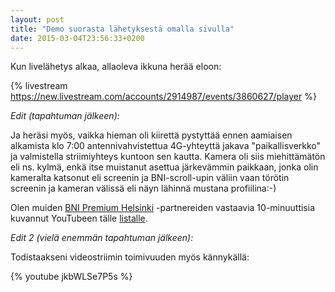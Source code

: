 ```yaml
---
layout: post
title: "Demo suorasta lähetyksestä omalla sivulla"
date: 2015-03-04T23:56:33+0200
---
```


Kun livelähetys alkaa, allaoleva ikkuna herää eloon: 

{% livestream https://new.livestream.com/accounts/2914987/events/3860627/player %}<!--more-->

*Edit (tapahtuman jälkeen):*

Ja heräsi myös, vaikka hieman oli kiirettä pystyttää ennen aamiaisen alkamista klo 7:00 antennivahvistettua 4G-yhteyttä jakava "paikallisverkko" ja valmistella striimiyhteys kuntoon sen kautta. Kamera oli siis miehittämätön eli ns. kylmä, enkä itse muistanut asettua järkevämmin paikkaan, jonka olin kameralta katsonut eli screenin ja BNI-scroll-upin väliin vaan törötin screenin ja kameran välissä eli näyn lähinnä mustana profiilina:-)

Olen muiden [BNI Premium Helsinki](http://bni.fi/helsinki-bni-premium-helsinki/index.php) -partnereiden vastaavia 10-minuuttisia kuvannut YouTubeen tälle [listalle](http://www.youtube.com/playlist?list=PLVTO51rtu6xgvKte60Q3XAkv2Lc6GYh_9).

*Edit 2 (vielä enemmän tapahtuman jälkeen):*

Todistaakseni videostriimin toimivuuden myös kännykällä: 

{% youtube jkbWLSe7P5s %}